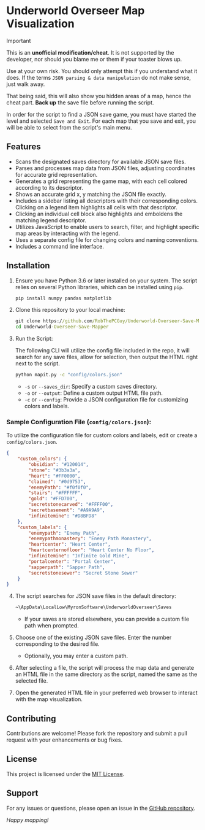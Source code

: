 # Underworld Overseer Map Visualization

>[!IMPORTANT]
> This is an **unofficial modification/cheat**. It is not supported by the developer, nor should you blame me or them if your toaster blows up.
>
> Use at your own risk. You should only attempt this if you understand what it does. If the terms `JSON parsing & data manipulation` do not make sense, just walk away.
>
> That being said, this will also show you hidden areas of a map, hence the cheat part. **Back up** the save file before running the script.
>
> In order for the script to find a JSON save game, you must have started the level and selected `Save and Exit`. For each map that you save and exit, you will be able to select from the script's main menu.

## Features

- Scans the designated saves directory for available JSON save files.
- Parses and processes map data from JSON files, adjusting coordinates for accurate grid representation.
- Generates a grid representing the game map, with each cell colored according to its descriptor.
- Shows an accurate grid x, y matching the JSON file exactly.
- Includes a sidebar listing all descriptors with their corresponding colors. Clicking on a legend item highlights all cells with that descriptor.
- Clicking an individual cell block also highlights and emboldens the matching legend descriptor.
- Utilizes JavaScript to enable users to search, filter, and highlight specific map areas by interacting with the legend.
- Uses a separate config file for changing colors and naming conventions.
- Includes a command line interface.

## Installation

1. Ensure you have Python 3.6 or later installed on your system. The script relies on several Python libraries, which can be installed using `pip`.

   ```bash
   pip install numpy pandas matplotlib
   ```

2. Clone this repository to your local machine:

   ```cmd
   git clone https://github.com/RobThePCGuy/Underworld-Overseer-Save-Mapper.git
   cd Underworld-Overseer-Save-Mapper
   ```

3. Run the Script:

   The following CLI will utilize the config file included in the repo, it will search for any save files, allow for selection, then output the HTML right next to the script.

     ```bash
     python mapit.py -c "config/colors.json"
     ```

     - `-s` or `--saves_dir`: Specify a custom saves directory.
     - `-o` or `--output`: Define a custom output HTML file path.
     - `-c` or `--config`: Provide a JSON configuration file for customizing colors and labels.

### Sample Configuration File (`config/colors.json`):

To utilize the configuration file for custom colors and labels, edit or create a `config/colors.json`.

```json
{
    "custom_colors": {
        "obsidian": "#120014",
        "stone": "#3b3a3a",
        "heart": "#FF0000",
        "claimed": "#0d9753",
        "enemyPath": "#f0f0f0",
        "stairs": "#FFFFFF",
        "gold": "#FFD700",
        "secretstonecarved": "#FFFF00",
        "secretbasement": "#A9A9A9",
        "infinitemine": "#D8BFD8"
    },
    "custom_labels": {
        "enemypath": "Enemy Path",
        "enemypathmonastery": "Enemy Path Monastery",
        "heartcenter": "Heart Center",
        "heartcenternofloor": "Heart Center No Floor",
        "infinitemine": "Infinite Gold Mine",
        "portalcenter": "Portal Center",
        "sapperpath": "Sapper Path",
        "secretstonesewer": "Secret Stone Sewer"
    }
}
```

4. The script searches for JSON save files in the default directory:

   ```cmd
   ~\AppData\LocalLow\MyronSoftware\UnderworldOverseer\Saves
   ```

   - If your saves are stored elsewhere, you can provide a custom file path when prompted.

5. Choose one of the existing JSON save files. Enter the number corresponding to the desired file.
   - Optionally, you may enter a custom path.

6. After selecting a file, the script will process the map data and generate an HTML file in the same directory as the script, named the same as the selected file.

7. Open the generated HTML file in your preferred web browser to interact with the map visualization.

## Contributing

Contributions are welcome! Please fork the repository and submit a pull request with your enhancements or bug fixes.

## License

This project is licensed under the [MIT License](LICENSE).

## Support

For any issues or questions, please open an issue in the [GitHub repository](https://github.com/RobThePCGuy/Underworld-Overseer-Save-Mapper/issues).

*Happy mapping!*
